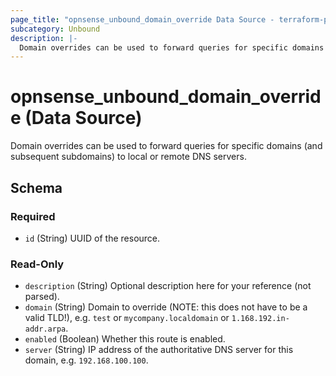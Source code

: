 ```yaml
---
page_title: "opnsense_unbound_domain_override Data Source - terraform-provider-opnsense"
subcategory: Unbound
description: |-
  Domain overrides can be used to forward queries for specific domains (and subsequent subdomains) to local or remote DNS servers.
---
```


# opnsense_unbound_domain_override (Data Source)

Domain overrides can be used to forward queries for specific domains (and subsequent subdomains) to local or remote DNS servers.

<!-- schema generated by tfplugindocs -->
## Schema

### Required

- `id` (String) UUID of the resource.

### Read-Only

- `description` (String) Optional description here for your reference (not parsed).
- `domain` (String) Domain to override (NOTE: this does not have to be a valid TLD!), e.g. `test` or `mycompany.localdomain` or `1.168.192.in-addr.arpa`.
- `enabled` (Boolean) Whether this route is enabled.
- `server` (String) IP address of the authoritative DNS server for this domain, e.g. `192.168.100.100`.

